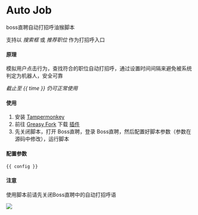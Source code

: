 # Auto Job

boss直聘自动打招呼油猴脚本

支持以 *搜索框* 或 *推荐职位* 作为打招呼入口

#### 原理

模拟用户点击行为，查找符合的职位自动打招呼，通过设置时间间隔来避免被系统判定为机器人，安全可靠

*截止至 {{ time }} 仍可正常使用*

#### 使用

1. 安装 [Tampermonkey](https://www.tampermonkey.net/)
2. 前往 [Greasy Fork](https://greasyfork.org/zh-CN) 下载 [插件](https://greasyfork.org/zh-CN/scripts/476171-boss%E7%9B%B4%E8%81%98%E8%87%AA%E5%8A%A8%E6%89%93%E6%8B%9B%E5%91%BC)
3. 先关闭脚本，打开 Boss直聘，登录 Boss直聘，然后配置好脚本参数（参数在源码中修改），运行脚本


#### 配置参数

```javascript
{{ config }}
```

#### 注意

使用脚本前请先关闭Boss直聘中的自动打招呼语

![](https://greasyfork.s3.us-east-2.amazonaws.com/ttbfb6sarov72xkcgsty5pm4cs3e)


